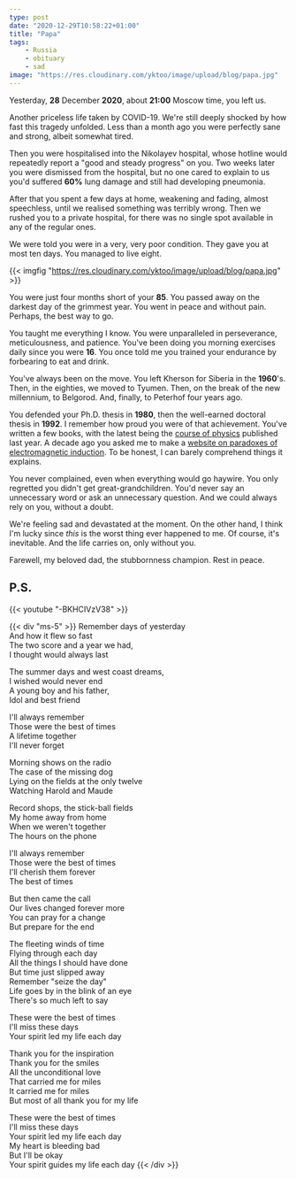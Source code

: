 ```yaml
---
type: post
date: "2020-12-29T10:58:22+01:00"
title: "Papa"
tags:
    - Russia
    - obituary
    - sad
image: "https://res.cloudinary.com/yktoo/image/upload/blog/papa.jpg"
---
```


Yesterday, **28** December **2020**, about **21:00** Moscow time, you left us.

Another priceless life taken by COVID-19. We're still deeply shocked by how fast this tragedy unfolded. Less than a month ago you were perfectly sane and strong, albeit somewhat tired.

Then you were hospitalised into the Nikolayev hospital, whose hotline would repeatedly report a "good and steady progress" on you. Two weeks later you were dismissed from the hospital, but no one cared to explain to us you'd suffered **60%** lung damage and still had developing pneumonia.

<!--more-->

After that you spent a few days at home, weakening and fading, almost speechless, until we realised something was terribly wrong. Then we rushed you to a private hospital, for there was no single spot available in any of the regular ones.

We were told you were in a very, very poor condition. They gave you at most ten days. You managed to live eight.

{{< imgfig "https://res.cloudinary.com/yktoo/image/upload/blog/papa.jpg" >}}

You were just four months short of your **85**. You passed away on the darkest day of the grimmest year. You went in peace and without pain. Perhaps, the best way to go.

You taught me everything I know. You were unparalleled in perseverance, meticulousness, and patience. You've been doing you morning exercises daily since you were **16**. You once told me you trained your endurance by forbearing to eat and drink.

You've always been on the move. You left Kherson for Siberia in the **1960**'s. Then, in the eighties, we moved to Tyumen. Then, on the break of the new millennium, to Belgorod. And, finally, to Peterhof four years ago.

You defended your Ph.D. thesis in **1980**, then the well-earned doctoral thesis in **1992**. I remember how proud you were of that achievement. You've written a few books, with the latest being the [course of physics](https://www.labirint.ru/books/697936/) published last year. A decade ago you asked me to make a [website on paradoxes of electromagnetic induction](http://electrodynamics.narod.ru/). To be honest, I can barely comprehend things it explains.

You never complained, even when everything would go haywire. You only regretted you didn't get great-grandchildren. You'd never say an unnecessary word or ask an unnecessary question. And we could always rely on you, without a doubt.

We're feeling sad and devastated at the moment. On the other hand, I think I'm lucky since *this* is the worst thing ever happened to me. Of course, it's inevitable. And the life carries on, only without you.

Farewell, my beloved dad, the stubbornness champion. Rest in peace.

## P.S.

{{< youtube "-BKHCIVzV38" >}}

{{< div "ms-5" >}}
Remember days of yesterday<br>
And how it flew so fast<br>
The two score and a year we had,<br>
I thought would always last<br>

The summer days and west coast dreams,<br>
I wished would never end<br>
A young boy and his father,<br>
Idol and best friend<br>

I'll always remember<br>
Those were the best of times<br>
A lifetime together<br>
I'll never forget<br>

Morning shows on the radio<br>
The case of the missing dog<br>
Lying on the fields at the only twelve<br>
Watching Harold and Maude<br>

Record shops, the stick-ball fields<br>
My home away from home<br>
When we weren't together<br>
The hours on the phone<br>

I'll always remember<br>
Those were the best of times<br>
I'll cherish them forever<br>
The best of times<br>

But then came the call<br>
Our lives changed forever more<br>
You can pray for a change<br>
But prepare for the end<br>

The fleeting winds of time<br>
Flying through each day<br>
All the things I should have done<br>
But time just slipped away<br>
Remember "seize the day"<br>
Life goes by in the blink of an eye<br>
There's so much left to say<br>

These were the best of times<br>
I'll miss these days<br>
Your spirit led my life each day<br>

Thank you for the inspiration<br>
Thank you for the smiles<br>
All the unconditional love<br>
That carried me for miles<br>
It carried me for miles<br>
But most of all thank you for my life<br>

These were the best of times<br>
I'll miss these days<br>
Your spirit led my life each day<br>
My heart is bleeding bad<br>
But I'll be okay<br>
Your spirit guides my life each day
{{< /div >}}
